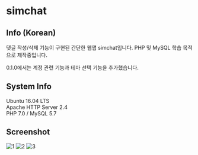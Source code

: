 # simchat

## Info (Korean)

댓글 작성/삭제 기능이 구현된 간단한 웹앱 simchat입니다.
PHP 및 MySQL 학습 목적으로 제작중입니다.

0.1.0에서는 계정 관련 기능과 테마 선택 기능을 추가했습니다.

## System Info

Ubuntu 16.04 LTS <br>
Apache HTTP Server 2.4 <br>
PHP 7.0 / MySQL 5.7

## Screenshot

![1](https://user-images.githubusercontent.com/75349747/114183435-a6e6ba80-997e-11eb-8e8c-d8411e4ecc30.PNG)
![2](https://user-images.githubusercontent.com/75349747/114183415-a2ba9d00-997e-11eb-95ef-83a84e6eb8c8.PNG)
![3](https://user-images.githubusercontent.com/75349747/114183426-a5b58d80-997e-11eb-962b-07bca307d4c0.PNG)
